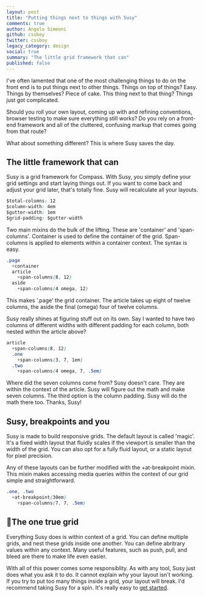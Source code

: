 ```yaml
---
layout: post
title: "Putting things next to things with Susy"
comments: true
author: Angelo Simeoni
github: cssboy
twitter: cssboy
legacy_category: design
social: true
summary: "The little grid framework that can"
published: false
---
```


I've often lamented that one of the most challenging things to do on the front end is to put things next to other things. Things on top of things? Easy. Things by themselves? Piece of cake. This thing next to that thing? Things just got complicated.

Should you roll your own layout, coming up with and refining conventions, browser testing to make sure everything still works? Do you rely on a front-end framework and all of the cluttered, confusing markup that comes going from that route? 

What about something different? This is where Susy saves the day.

## The little framework that can

Susy is a grid framework for Compass. With Susy, you simply define your grid settings and start laying things out. If you want to come back and adjust your grid later, that's totally fine. Susy will recalculate all your layouts.

```css
$total-columns: 12
$column-width: 4em
$gutter-width: 1em
$grid-padding: $gutter-width
```

Two main mixins do the bulk of the lifting. These are 'container' and 'span-columns'. Container is used to define the container of the grid. Span-columns is applied to elements within a container context. The syntax is easy.

```css
.page
  +container
  article
    +span-columns(8, 12)
  aside
    +span-columns(4 omega, 12)
```

This makes '.page' the grid container. The article takes up eight of twelve columns, the aside the final (omega) four of twelve columns.

Susy really shines at figuring stuff out on its own. Say I wanted to have two columns of different widths with different padding for each column, both nested within the article above?

```css
article
  +span-columns(8, 12)
  .one
    +span-columns(3, 7, 1em)
  .two
    +span-columns(4 omega, 7, .5em)
```

Where did the seven columns come from? Susy doesn't care. They are within the context of the article. Susy will figure out the math and make seven columns. The third option is the column padding. Susy will do the math there too. Thanks, Susy!

## Susy, breakpoints and you

Susy is made to build responsive grids. The default layout is called 'magic'. It's a fixed width layout that fluidly scales if the viewport is smaller than the width of the grid. You can also opt for a fully fluid layout, or a static layout for pixel precision.

Any of these layouts can be further modified with the +at-breakpoint mixin. This mixin makes accessing media queries within the context of our grid simple and straightforward.

```css
.one, .two
  +at-breakpoint(30em)
    +span-columns(7, 7, .5em)
```

## The one true grid

Everything Susy does is within context of a grid. You can  define multiple grids, and nest these grids inside one another. You can define abritrary values within any context. Many useful features, such as push, pull, and bleed are there to make life even easier.

With all of this power comes some responsiblity. As with any tool, Susy just does what you ask it to do. It cannot explain  why your layout isn't working. If you try to put too many things inside a grid, your layout will break. I'd recommend taking Susy for a spin. It's really easy to [get started](http://susy.oddbird.net/guides/getting-started/).